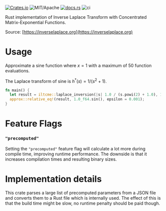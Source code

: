 [![Crates.io][ci]][cl] ![MIT/Apache][li] [![docs.rs][di]][dl] ![ci][bci]

[ci]: https://img.shields.io/crates/v/iltcme.svg
[cl]: https://crates.io/crates/iltcme/
[li]: https://img.shields.io/crates/l/iltcme.svg?maxAge=2592000
[di]: https://docs.rs/iltcme/badge.svg
[dl]: https://docs.rs/iltcme/
[bci]: https://github.com/cemsbv/iltcme/workflows/ci/badge.svg

Rust implementation of Inverse Laplace Transform with Concentrated
Matrix-Exponential Functions.

Source: [https://inverselaplace.org](https://inverselaplace.org)

# Usage

Approximate a sine function where $x = 1$ with a maximum of 50 function
evaluations.

The Laplace transform of sine is $h^*(s) = 1 / (s^2 + 1)$.

```rust
fn main() {
  let result = iltcme::laplace_inversion(|s| 1.0 / (s.powi(2) + 1.0), 1.0, 50);
  approx::relative_eq!(result, 1.0_f64.sin(), epsilon = 0.001);
}
```

# Feature Flags

### `"precomputed"`

Setting the `"precomputed"` feature flag will calculate a lot more during
compile time, improving runtime performance. The downside is that it increases
compilation times and resulting binary sizes.

# Implementation details

This crate parses a large list of precomputed parameters from a JSON file and
converts them to a Rust file which is internally used. The effect of this is
that the build time might be slow, no runtime penalty should be paid though.
